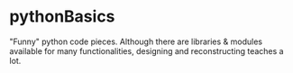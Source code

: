 # pythonBasics
"Funny" python code pieces.
Although there are libraries & modules available for many functionalities, designing and reconstructing teaches a lot.
